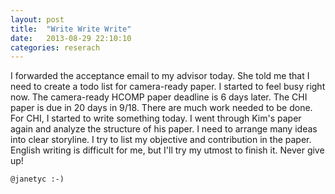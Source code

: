 ```yaml
---
layout: post
title:  "Write Write Write"
date:   2013-08-29 22:10:10
categories: reserach
---
```


I forwarded the acceptance email to my advisor today. She told me that I need to create a todo list for camera-ready paper. I started to feel busy right now. The camera-ready HCOMP paper deadline is 6 days later. The CHI paper is due in 20 days in 9/18. There are much work needed to be done. For CHI, I started to write something today. I went through Kim's paper again and analyze the structure of his paper. I need to arrange many ideas into clear storyline. I try to list my objective and contribution in the paper. English writing is difficult for me, but I'll try my utmost to finish it. Never give up!


`@janetyc :-)`

